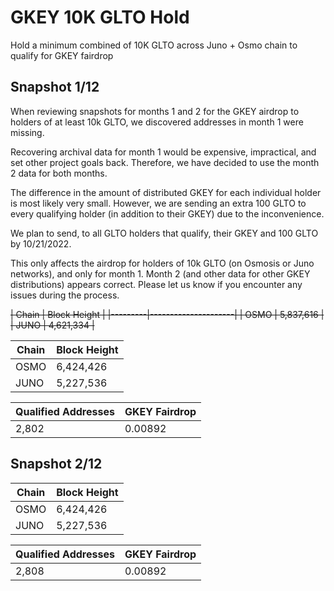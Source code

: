 # GKEY 10K GLTO Hold
Hold a minimum combined of 10K GLTO across Juno + Osmo chain to qualify for GKEY fairdrop 

## Snapshot 1/12
When reviewing snapshots for months 1 and 2 for the GKEY airdrop to holders of at least 10k GLTO, we discovered addresses in month 1 were missing.

Recovering archival data for month 1 would be expensive, impractical, and set other project goals back. Therefore, we have decided to use the month 2 data for both months.

The difference in the amount of distributed GKEY for each individual holder is most likely very small. However, we are sending an extra 100 GLTO to every qualifying holder (in addition to their GKEY) due to the inconvenience.

We plan to send, to all GLTO holders that qualify, their GKEY and 100 GLTO by 10/21/2022.

This only affects the airdrop for holders of 10k GLTO (on Osmosis or Juno networks), and only for month 1. Month 2 (and other data for other GKEY distributions) appears correct. Please let us know if you encounter any issues during the process.


<del>
| Chain   | Block Height        |
|---------|---------------------|
| OSMO    | 5,837,616           |
| JUNO    | 4,621,334           | 
</del>

| Chain   | Block Height        |
|---------|---------------------|
| OSMO    | 6,424,426           |
| JUNO    | 5,227,536           | 

| Qualified Addresses   | GKEY Fairdrop       |
|-----------------------|---------------------|
| 2,802                 | 0.00892             |

## Snapshot 2/12
| Chain   | Block Height        |
|---------|---------------------|
| OSMO    | 6,424,426           |
| JUNO    | 5,227,536           | 

| Qualified Addresses   | GKEY Fairdrop       |
|-----------------------|---------------------|
| 2,808                 | 0.00892             |

